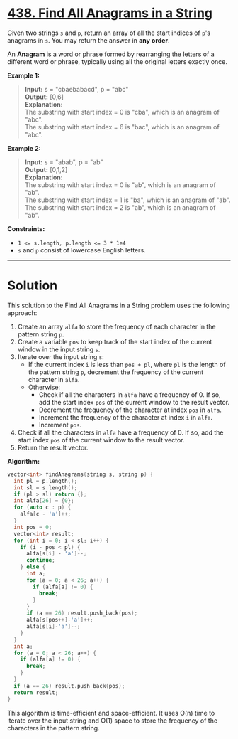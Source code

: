 # [438. Find All Anagrams in a String](https://leetcode.com/problems/find-all-anagrams-in-a-string/)

Given two strings `s` and `p`, return an array of all the start indices of `p`'s anagrams in `s`. You may return the answer in **any order**.

An **Anagram** is a word or phrase formed by rearranging the letters of a different word or phrase, typically using all the original letters exactly once.

**Example 1:**

>**Input:** s = "cbaebabacd", p = "abc"<br>
**Output:** [0,6]<br>
**Explanation:**<br>
The substring with start index = 0 is "cba", which is an anagram of "abc".<br>
The substring with start index = 6 is "bac", which is an anagram of "abc".

**Example 2:**

>**Input:** s = "abab", p = "ab"<br>
**Output:** [0,1,2]<br>
**Explanation:**<br>
The substring with start index = 0 is "ab", which is an anagram of "ab".<br>
The substring with start index = 1 is "ba", which is an anagram of "ab".<br>
The substring with start index = 2 is "ab", which is an anagram of "ab".
 

**Constraints:**

- `1 <= s.length, p.length <= 3 * 1e4`
- `s` and `p` consist of lowercase English letters.
---
# Solution
This solution to the Find All Anagrams in a String problem uses the following approach:

1. Create an array `alfa` to store the frequency of each character in the pattern string `p`.
2. Create a variable `pos` to keep track of the start index of the current window in the input string `s`.
3. Iterate over the input string `s`:
    * If the current index `i` is less than `pos + pl`, where `pl` is the length of the pattern string `p`, decrement the frequency of the current character in `alfa`.
    * Otherwise:
        * Check if all the characters in `alfa` have a frequency of 0. If so, add the start index `pos` of the current window to the result vector.
        * Decrement the frequency of the character at index `pos` in `alfa`.
        * Increment the frequency of the character at index `i` in `alfa`.
        * Increment `pos`.
4. Check if all the characters in `alfa` have a frequency of 0. If so, add the start index `pos` of the current window to the result vector.
5. Return the result vector.

**Algorithm:**

```c++
vector<int> findAnagrams(string s, string p) {
  int pl = p.length();
  int sl = s.length();
  if (pl > sl) return {};
  int alfa[26] = {0};
  for (auto c : p) {
    alfa[c - 'a']++;
  }
  int pos = 0;
  vector<int> result;
  for (int i = 0; i < sl; i++) {
    if (i - pos < pl) {
      alfa[s[i] - 'a']--;
      continue;
    } else {
      int a;
      for (a = 0; a < 26; a++) {
        if (alfa[a] != 0) {
          break;
        }
      }
      if (a == 26) result.push_back(pos);
      alfa[s[pos++]-'a']++;
      alfa[s[i]-'a']--;
    }
  }
  int a;
  for (a = 0; a < 26; a++) {
    if (alfa[a] != 0) {
      break;
    }
  }
  if (a == 26) result.push_back(pos);
  return result;
}
```

This algorithm is time-efficient and space-efficient. It uses O(n) time to iterate over the input string and O(1) space to store the frequency of the characters in the pattern string.